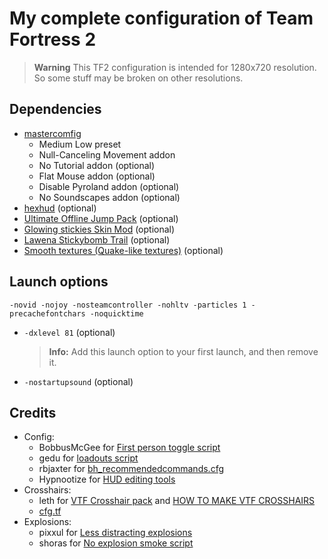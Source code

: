 # My complete configuration of Team Fortress 2

> **Warning**
> This TF2 configuration is intended for 1280x720 resolution. So some stuff may be broken on other resolutions.

## Dependencies

* [mastercomfig](https://github.com/mastercomfig/mastercomfig)
  * Medium Low preset
  * Null-Canceling Movement addon
  * No Tutorial addon (optional)
  * Flat Mouse addon (optional)
  * Disable Pyroland addon (optional)
  * No Soundscapes addon (optional)
* [hexhud](https://github.com/qkeitoe/hexhud) (optional)
* [Ultimate Offline Jump Pack](https://jump.tf/forum/index.php/topic,3294.msg27678.html) (optional)
* [Glowing stickies Skin Mod](https://jump.tf/forum/index.php?topic=17.0) (optional)
* [Lawena Stickybomb Trail](https://gamebanana.com/mods/196115) (optional)
* [Smooth textures (Quake-like textures)](https://www.teamfortress.tv/35876/get-quake-like-textures-high-lod-bias-again) (optional)

## Launch options

    -novid -nojoy -nosteamcontroller -nohltv -particles 1 -precachefontchars -noquicktime

* `-dxlevel 81` (optional)
  > **Info:**  Add this launch option to your first launch, and then remove it.
* `-nostartupsound` (optional)

## Credits

* Config:
  * BobbusMcGee for [First person toggle script](https://gamebanana.com/scripts/8831)
  * gedu for [loadouts script](https://www.teamfortress.tv/post/882069/resupply-bind-for-different-loadouts)
  * rbjaxter for [bh_recommendedcommands.cfg](https://github.com/rbjaxter/budhud/blob/master/cfg/bh_recommendedcommands.cfg)
  * Hypnootize for [HUD editing tools](https://github.com/Hypnootize/hypnotize-hud/blob/master/resource/tools/hud%20cfg.cfg)
* Crosshairs:
  * leth for [VTF Crosshair pack](https://www.teamfortress.tv/35367/vtf-crosshair-pack) and [HOW TO MAKE VTF CROSSHAIRS](https://www.teamfortress.tv/37767/how-to-make-vtf-crosshairs)
  * [cfg.tf](https://cfg.tf/tools/crosshairs/)
* Explosions:
  * pixxul for [Less distracting explosions](https://gamebanana.com/mods/12444)
  * shoras for [No explosion smoke script](https://www.teamfortress.tv/25647/no-explosion-smoke-script)
